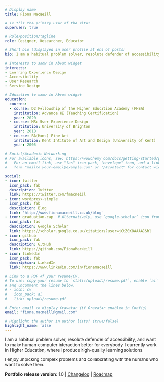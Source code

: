 ```yaml
---
# Display name
title: Fiona MacNeill

# Is this the primary user of the site?
superuser: true

# Role/position/tagline
role: Designer, Researcher, Educator

# Short bio (displayed in user profile at end of posts)
bio: I am a habitual problem solver, resolute defender of accessibility, and I want to make human-computer interaction better for everybody.

# Interests to show in About widget
interests:
- Learning Experience Design
- Accessibility
- User Research
- Service Design

# Education to show in About widget
education:
  courses:
  - course: D2 Fellowship of the Higher Education Academy (FHEA)
    institution: Advance HE (Teaching Certification)
    year: 2020
  - course: MSc User Experience Design
    institution: University of Brighton
    year: 2018
  - course: BA(Hons) Fine Art
    institution: Kent Intitute of Art and Design (University of Kent)
    year: 2005

# Social/Academic Networking
# For available icons, see: https://wowchemy.com/docs/getting-started/page-builder/#icons
#   For an email link, use "fas" icon pack, "envelope" icon, and a link in the
#   form "mailto:your-email@example.com" or "/#contact" for contact widget.

social:
- icon: twitter
  icon_pack: fab
  description: Twitter
  link: https://twitter.com/fmacneill
- icon: wordpress-simple
  icon_pack: fab
  description: Blog
  link: 'http://www.fionamacneill.co.uk/blog'
- icon: graduation-cap  # Alternatively, use `google-scholar` icon from `ai` icon pack
  icon_pack: fas
  description: Google Scholar
  link: https://scholar.google.co.uk/citations?user=jCtZ0X8AAAAJ&hl
- icon: github
  icon_pack: fab
  description: GitHub
  link: https://github.com/FionaMacNeill
- icon: linkedin
  icon_pack: fab
  description: LinkedIn
  link: https://www.linkedin.com/in/fionamacneill

# Link to a PDF of your resume/CV.
# To use: copy your resume to `static/uploads/resume.pdf`, enable `ai` icons in `params.toml`, 
# and uncomment the lines below.
# - icon: cv
#   icon_pack: ai
#   link: uploads/resume.pdf

# Enter email to display Gravatar (if Gravatar enabled in Config)
email: "fiona.macneill@gmail.com"

# Highlight the author in author lists? (true/false)
highlight_name: false
---
```

I am a <span class="highlighter-pen">habitual problem solver,</span> resolute defender of <span class="highlighter-pen">accessibility,</span> and want to make human-computer interaction better for everybody. I currently work in Higher Education, where I produce high-quality learning solutions.

I enjoy unpicking complex problems and <span class="highlighter-pen">collaborating</span> with the humans who want to solve them.

**Portfolio release version**: 1.0 | [Changelog](https://github.com/FionaMacNeill/portfolio/wiki/Changelog) | [Roadmap](https://github.com/FionaMacNeill/portfolio/wiki/Roadmap)